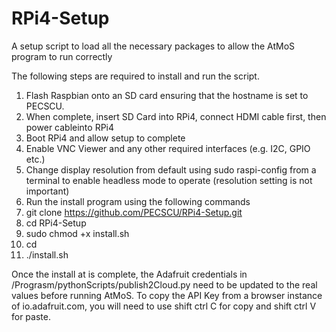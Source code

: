 # RPi4-Setup
A setup script to load all the necessary packages to allow the AtMoS program to run correctly

The following steps are required to install and run the script.

1. Flash Raspbian onto an SD card ensuring that the hostname is set to PECSCU.
2. When complete, insert SD Card into RPi4, connect HDMI cable first, then power cableinto RPi4
3. Boot RPi4 and allow setup to complete
4. Enable VNC Viewer and any other required interfaces (e.g. I2C, GPIO etc.)
5. Change display resolution from default using sudo raspi-config from a terminal to enable headless mode to operate (resolution setting is not important) 
6. Run the install program using the following commands
7. git clone https://github.com/PECSCU/RPi4-Setup.git
8. cd RPi4-Setup
9. sudo chmod +x install.sh
10. cd
11. ./install.sh

Once the install at is complete, the Adafruit credentials in /Prograsm/pythonScripts/publish2Cloud.py need to be updated to the real values before running AtMoS.  To copy the API Key from a browser instance of io.adafruit.com, you will need to use shift ctrl C for copy and shift ctrl V for paste.
